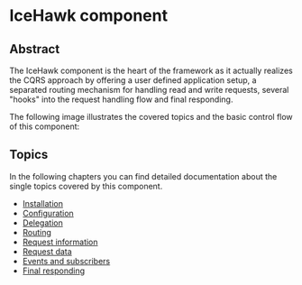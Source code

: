 # IceHawk component

## Abstract

The IceHawk component is the heart of the framework as it actually realizes the CQRS approach by offering
a user defined application setup, a separated routing mechanism for handling read and write requests, several "hooks" 
into the request handling flow and final responding.
 
The following image illustrates the covered topics and the basic control flow of this component:



## Topics

In the following chapters you can find detailed documentation about the single topics covered by this component.

* [Installation](/docs/icehawk/installation.html)
* [Configuration](/docs/icehawk/configuration.html)
* [Delegation](/docs/icehawk/configuration.html)
* [Routing](/docs/icehawk/routing.html)
* [Request information](/docs/icehawk/request-information.html)
* [Request data](/docs/icehawk/request-data.html)
* [Events and subscribers](/docs/icehawk/events-and-subscribers.html)
* [Final responding](/docs/icehawk/final-responding.html)

